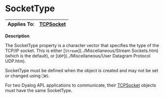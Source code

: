 




<h1 class="heading"><span class="name">SocketType</span></h1>

| Applies To: | [TCPSocket](./tcpsocket.md) |
| --- | ---  |


**Description**


The SocketType property is a character vector that specifies the type of the TCP/IP socket. This is either [`Stream`](../Miscellaneous/Stream Sockets.htm) (which is the default), or [`UDP`](../Miscellaneous/User Datagram Protocol UDP.htm).


SocketType must be defined when the object is created and may not be set or changed using `⎕WS`.


For two Dyalog APL applications to communicate, their [TCPSocket](./tcpsocket.md) objects must have the same SocketType.



